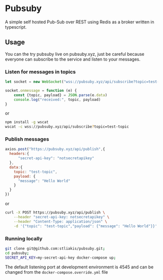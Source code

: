 # Pubsuby 

A simple self hosted Pub-Sub over REST using Redis as a broker written in typescript. 

## Usage

You can the try pubsuby live on pubsuby.xyz, just be careful because everyone can subscribe to
the service and listen to your messages.

### Listen for messages in topics
```javascript
let socket = new WebSocket("wss://pubsuby.xyz/api/subscribe?topic=test-topic");

socket.onmessage = function (e) {
    const {topic, payload} = JSON.parse(e.data)
    console.log("received:", topic, payload)
}
```

or

```bash
npm install -g wscat
wscat -c wss://pubsuby.xyz/api/subscribe?topic=test-topic
```


### Publish messages
```javascript
axios.post("https://pubsuby.xyz/api/publish",{
  headers:{
      "secret-api-key": "notsecretapikey"
  },
  data:{
    topic: "test-topic",
    payload: {
      "message": "Hello World"
    }
  }
})
```

or

```bash
curl -X POST https://pubsuby.xyz/api/publish \
	--header "secret-api-key: notsecretapikey" \
	--header "Content-Type: application/json" \
	-d '{"topic": "test-topic","payload": {"message": "Hello World"}}'
```

### Running locally

```bash
git clone git@github.com:stliakis/pubsuby.git;
cd pubsuby;
SECRET_API_KEY=my-secret-api-key docker-compose up;
```

The default listening port at development environment is 4545 and can be changed from
the `docker-compose.override.yml` file
